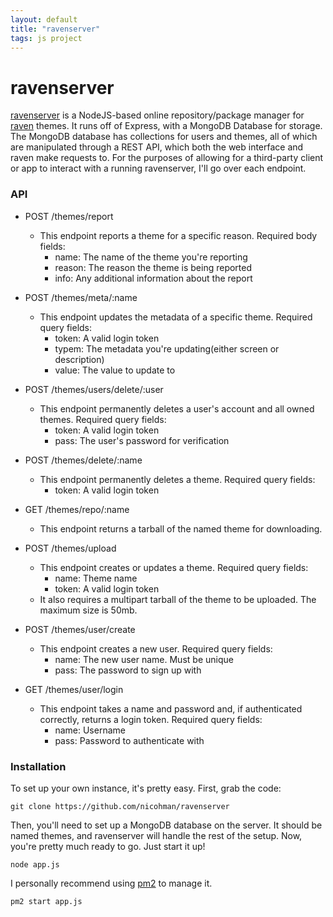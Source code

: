 ```yaml
---
layout: default
title: "ravenserver"
tags: js project
---
```


# ravenserver

[ravenserver](https://github.com/nicohman/ravenserver) is a NodeJS-based online repository/package manager for [raven](https://github.com/nicohman/raven) themes. It runs off of Express, with a MongoDB Database for storage. The MongoDB database has collections for users and themes, all of which are manipulated through a REST API, which both the web interface and raven make requests to. For the purposes of allowing for a third-party client or app to interact with a running ravenserver, I'll go over each endpoint.

### API

- POST /themes/report
	- This endpoint reports a theme for a specific reason. Required body fields:
		- name: The name of the theme you're reporting
		- reason: The reason the theme is being reported
		- info: Any additional information about the report

- POST /themes/meta/:name
	- This endpoint updates the metadata of a specific theme. Required query fields:
		- token: A valid login token
		- typem: The metadata you're updating(either screen or description)
		- value: The value to update to

- POST /themes/users/delete/:user
	- This endpoint permanently deletes a user's account and all owned themes. Required query fields:
		- token: A valid login token
		- pass: The user's password for verification

- POST /themes/delete/:name
	- This endpoint permanently deletes a theme. Required query fields:
		- token: A valid login token

- GET /themes/repo/:name
	- This endpoint returns a tarball of the named theme for downloading.

- POST /themes/upload
	- This endpoint creates or updates a theme. Required query fields:
		- name: Theme name
		- token: A valid login token
	- It also requires a multipart tarball of the theme to be uploaded. The maximum size is 50mb.

- POST /themes/user/create
	- This endpoint creates a new user. Required query fields:
		- name: The new user name. Must be unique
		- pass: The password to sign up with

- GET /themes/user/login
	- This endpoint takes a name and password and, if authenticated correctly, returns a login token. Required query fields:
		- name: Username
		- pass: Password to authenticate with

### Installation

To set up your own instance, it's pretty easy. First, grab the code:

	git clone https://github.com/nicohman/ravenserver

Then, you'll need to set up a MongoDB database on the server. It should be named themes, and ravenserver will handle the rest of the setup. Now, you're pretty much ready to go. Just start it up!

	node app.js

I personally recommend using [pm2](https://github.com/Unitech/pm2) to manage it.

	pm2 start app.js
